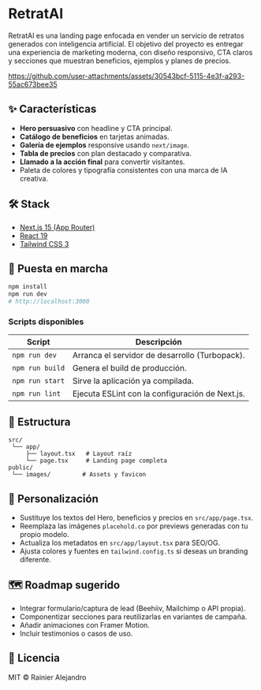 # RetratAI

RetratAI es una landing page enfocada en vender un servicio de retratos generados con inteligencia artificial. El objetivo del proyecto es entregar una experiencia de marketing moderna, con diseño responsivo, CTA claros y secciones que muestran beneficios, ejemplos y planes de precios.

https://github.com/user-attachments/assets/30543bcf-5115-4e3f-a293-55ac673bee35

## ✨ Características
- **Hero persuasivo** con headline y CTA principal.
- **Catálogo de beneficios** en tarjetas animadas.
- **Galería de ejemplos** responsive usando `next/image`.
- **Tabla de precios** con plan destacado y comparativa.
- **Llamado a la acción final** para convertir visitantes.
- Paleta de colores y tipografía consistentes con una marca de IA creativa.

## 🛠 Stack
- [Next.js 15 (App Router)](https://nextjs.org/)
- [React 19](https://react.dev/)
- [Tailwind CSS 3](https://tailwindcss.com/)

## 🚀 Puesta en marcha
```bash
npm install
npm run dev
# http://localhost:3000
```

### Scripts disponibles
| Script | Descripción |
|--------|-------------|
| `npm run dev` | Arranca el servidor de desarrollo (Turbopack). |
| `npm run build` | Genera el build de producción. |
| `npm run start` | Sirve la aplicación ya compilada. |
| `npm run lint` | Ejecuta ESLint con la configuración de Next.js. |

## 📁 Estructura
```
src/
 └── app/
     ├── layout.tsx   # Layout raíz
     └── page.tsx     # Landing page completa
public/
 └── images/         # Assets y favicon
```

## 🧭 Personalización
- Sustituye los textos del Hero, beneficios y precios en `src/app/page.tsx`.
- Reemplaza las imágenes `placehold.co` por previews generadas con tu propio modelo.
- Actualiza los metadatos en `src/app/layout.tsx` para SEO/OG.
- Ajusta colores y fuentes en `tailwind.config.ts` si deseas un branding diferente.

## 🗺 Roadmap sugerido
- Integrar formulario/captura de lead (Beehiiv, Mailchimp o API propia).
- Componentizar secciones para reutilizarlas en variantes de campaña.
- Añadir animaciones con Framer Motion.
- Incluir testimonios o casos de uso.

## 📄 Licencia
MIT © Rainier Alejandro
